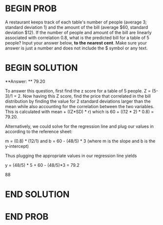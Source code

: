 # BEGIN PROB

A restaurant keeps track of each table's number of people (average 3; standard deviation 1) and the amount of the bill (average $60, standard deviation $12). If the number of people and amount of the bill are linearly associated with correlation 0.8, what is the predicted bill for a table of 5 people? Input your answer below, **to the nearest cent**. Make sure your answer is just a number and does not include the $ symbol or any text.

# BEGIN SOLUTION

**Answer: ** 79.20

To answer this question, first find the z score for a table of 5 people. Z = (5-3)/1 = 2. 
Now having this Z score, find the price that correlated in the bill distribution by finding the value
for 2 standard deviations larger than the mean while also accounting for the correlation between the two variables.
This is calculated with mean + ((Z*SD) * r)  which is 60 + ((12 * 2) * 0.8) = 79.20.

Alternatively, we could solve for the regression line and plug our values in according to the reference sheet:

m = (0.8) * (12/1) and b = 60 - (48/5) * 3 (where m is the slope and b is the y-intercept)

Thus plugging the appropriate values in our regression line yields

y = (48/5) * 5 + 60 - (48/5)*3 = 79.2
 
<average>88</average>
# END SOLUTION



# END PROB
